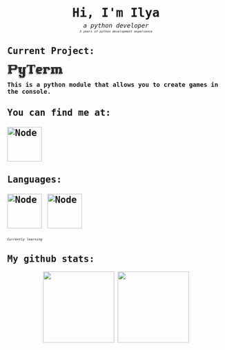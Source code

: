 <span style="font-family: monospace">
<h1 align="center" style="line-height:20px;">Hi, I'm Ilya</h1>
<h6 align="center" style="line-height:0px; margin: 0 0 8px;">a python developer</h6>
<h6 align="center" style="font-size: 7px">3 years of python development experience</h6>

## Current Project:

<h4 align="left">
<a href="https://github.com/IlyaR31/Pyterm" style="text-decoration: none">
<pre  style="font-size: 3px; line-height:1; overflow-y:none; max-width: 154px; height: 35px; border: 0px; padding:0px; white-space: pre-wrap; word-break: break-word; background: none;">
 ███████████             ███████████                                   
░░███░░░░░███           ░█░░░███░░░█                                   
 ░███    ░███ █████ ████░   ░███  ░   ██████  ████████  █████████████  
 ░██████████ ░░███ ░███     ░███     ███░░███░░███░░███░░███░░███░░███ 
 ░███░░░░░░   ░███ ░███     ░███    ░███████  ░███ ░░░  ░███ ░███ ░███ 
 ░███         ░███ ░███     ░███    ░███░░░   ░███      ░███ ░███ ░███ 
 █████        ░░███████     █████   ░░██████  █████     █████░███ █████
░░░░░          ░░░░░███    ░░░░░     ░░░░░░  ░░░░░     ░░░░░ ░░░ ░░░░░ 
               ███ ░███                                                
              ░░██████                                                 
               ░░░░░░
</pre>
</a>
This is a python module that allows you to create games in the console.
</h4>

<h2 align="left">
    You can find me at:
    <p>
    <a href="https://www.leetcode.com/ilyari" target="blank">
        <img align="center" src="https://cdn.simpleicons.org/leetcode/fff/000" alt="Node" width="80"/>
    </a>
    </p>
</h2>

<h2 align="left">
    Languages:
    <p>
        <img align="center" src="https://cdn.simpleicons.org/cplusplus/fff/000" alt="Node" width=80>
        <img align="center" src="https://cdn.simpleicons.org/python/fff/000" alt="Node" width=80>
    </p>
    <h6 style="font-size: 7.5px">
        Currently learning
    </h6>
</h2>


## My github stats:
<div class="stats">
    <p align="center">
        <img src="https://github-readme-stats.vercel.app/api?username=IlyaR31&theme=catppuccin_mocha&show_icons=true&hide_border=true&count_private=false" height="165"/>
        <img src="https://github-readme-streak-stats.herokuapp.com/?user=IlyaR31&theme=catppuccin_mocha&hide_border=true&border_radius=10&count_private=false" height="165"/>
    </p>
</div>
</span>